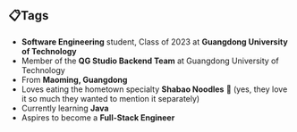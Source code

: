 ## 📋Tags
- **Software Engineering** student, Class of 2023 at **Guangdong University of Technology**
- Member of the **QG Studio Backend Team** at Guangdong University of Technology
- From **Maoming, Guangdong**
- Loves eating the hometown specialty **Shabao Noodles** 🍜 (yes, they love it so much they wanted to mention it separately)
- Currently learning **Java**
- Aspires to become a **Full-Stack Engineer**


